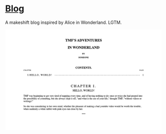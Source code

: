 # [Blog](https://toomuch404.github.io/everyday/blog)

A makeshift blog inspired by Alice in Wonderland. LGTM.

![screenshot](./screenshot.png)
